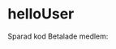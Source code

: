 # helloUser

Sparad kod
Betalade medlem: <span span th:text="${member.isPaying ? 'Betald medlemskap' : 'Obetald'}"></span><br>

